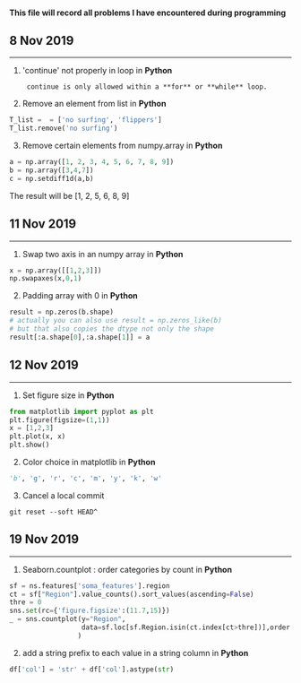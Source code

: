 #### This file will record all problems I have encountered during programming


## 8 Nov 2019
----------
1. 'continue' not properly in loop in **Python**
   ```
    continue is only allowed within a **for** or **while** loop.
   ```


2. Remove an element from list in **Python**
```Python
T_list =  = ['no surfing', 'flippers']
T_list.remove('no surfing')
```

3. Remove certain elements from numpy.array in **Python**
```Python
a = np.array([1, 2, 3, 4, 5, 6, 7, 8, 9])
b = np.array([3,4,7])
c = np.setdiff1d(a,b)
```
The result will be [1, 2, 5, 6, 8, 9]


## 11 Nov 2019
----------
1. Swap two axis in an numpy array in **Python**
```Python
x = np.array([[1,2,3]])
np.swapaxes(x,0,1)
```
2. Padding array with 0 in **Python**
```Python
result = np.zeros(b.shape)
# actually you can also use result = np.zeros_like(b) 
# but that also copies the dtype not only the shape
result[:a.shape[0],:a.shape[1]] = a
```

## 12 Nov 2019
----------
1. Set figure size in **Python**
```Python
from matplotlib import pyplot as plt
plt.figure(figsize=(1,1))
x = [1,2,3]
plt.plot(x, x)
plt.show()
```
2. Color choice in matplotlib in **Python**
```Python
'b', 'g', 'r', 'c', 'm', 'y', 'k', 'w'
```
3. Cancel a local commit
```Shell
git reset --soft HEAD^
```



## 19 Nov 2019
----------
1. Seaborn.countplot : order categories by count in **Python**
```Python
sf = ns.features['soma_features'].region
ct = sf["Region"].value_counts().sort_values(ascending=False)
thre = 0
sns.set(rc={'figure.figsize':(11.7,15)})
_ = sns.countplot(y="Region", 
                  data=sf.loc[sf.Region.isin(ct.index[ct>thre])],order = ct.index
                 )
```
2. add a string prefix to each value in a string column in **Python**
```Python
df['col'] = 'str' + df['col'].astype(str)
```

